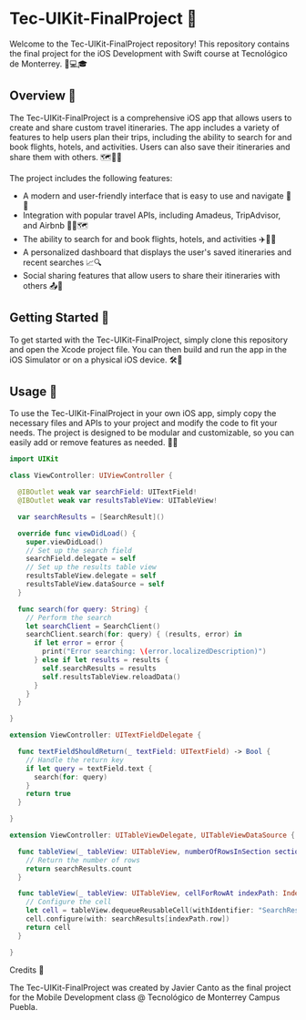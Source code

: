 # Tec-UIKit-FinalProject 🚀

Welcome to the Tec-UIKit-FinalProject repository! This repository contains the final project for the iOS Development with Swift course at Tecnológico de Monterrey. 📱💻🎓

## Overview 📝

The Tec-UIKit-FinalProject is a comprehensive iOS app that allows users to create and share custom travel itineraries. The app includes a variety of features to help users plan their trips, including the ability to search for and book flights, hotels, and activities. Users can also save their itineraries and share them with others. 🗺️🏨🛫

The project includes the following features:

- A modern and user-friendly interface that is easy to use and navigate 📱👀
- Integration with popular travel APIs, including Amadeus, TripAdvisor, and Airbnb 🛫🏨🗺️
- The ability to search for and book flights, hotels, and activities ✈️🏨🎉
- A personalized dashboard that displays the user's saved itineraries and recent searches 📈🔍
- Social sharing features that allow users to share their itineraries with others 📤👥

## Getting Started 🚀

To get started with the Tec-UIKit-FinalProject, simply clone this repository and open the Xcode project file. You can then build and run the app in the iOS Simulator or on a physical iOS device. 🛠️📱

## Usage 🤖

To use the Tec-UIKit-FinalProject in your own iOS app, simply copy the necessary files and APIs to your project and modify the code to fit your needs. The project is designed to be modular and customizable, so you can easily add or remove features as needed. 📝🎨

```swift
import UIKit

class ViewController: UIViewController {

  @IBOutlet weak var searchField: UITextField!
  @IBOutlet weak var resultsTableView: UITableView!

  var searchResults = [SearchResult]()

  override func viewDidLoad() {
    super.viewDidLoad()
    // Set up the search field
    searchField.delegate = self
    // Set up the results table view
    resultsTableView.delegate = self
    resultsTableView.dataSource = self
  }

  func search(for query: String) {
    // Perform the search
    let searchClient = SearchClient()
    searchClient.search(for: query) { (results, error) in
      if let error = error {
        print("Error searching: \(error.localizedDescription)")
      } else if let results = results {
        self.searchResults = results
        self.resultsTableView.reloadData()
      }
    }
  }

}

extension ViewController: UITextFieldDelegate {

  func textFieldShouldReturn(_ textField: UITextField) -> Bool {
    // Handle the return key
    if let query = textField.text {
      search(for: query)
    }
    return true
  }

}

extension ViewController: UITableViewDelegate, UITableViewDataSource {

  func tableView(_ tableView: UITableView, numberOfRowsInSection section: Int) -> Int {
    // Return the number of rows
    return searchResults.count
  }

  func tableView(_ tableView: UITableView, cellForRowAt indexPath: IndexPath) -> UITableViewCell {
    // Configure the cell
    let cell = tableView.dequeueReusableCell(withIdentifier: "SearchResultCell", for: indexPath) as! SearchResultCell
    cell.configure(with: searchResults[indexPath.row])
    return cell
  }

}
```

Credits 🙌

The Tec-UIKit-FinalProject was created by Javier Canto as the final project for the Mobile Development class @ Tecnológico de Monterrey Campus Puebla.

